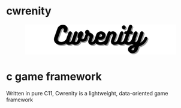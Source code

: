 # cwrenity

<p align="center">
<img src="resources/banner.png" alt="cwrenity logo" width="80%" height="80%">
</p>

# c game framework
Written in pure C11, Cwrenity is a lightweight, data-oriented game framework
